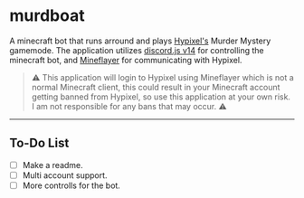 # murdboat

A minecraft bot that runs arround and plays [Hypixel's](https://hypixel.net) Murder Mystery gamemode. The application utilizes [discord.js v14](https://github.com/discordjs/discord.js) for controlling the minecraft bot, and [Mineflayer](https://github.com/PrismarineJS/mineflayer) for communicating with Hypixel.

> ⚠️ This application will login to Hypixel using Mineflayer which is not a normal Minecraft client, this could result in your Minecraft account getting banned from Hypixel, so use this application at your own risk. I am not responsible for any bans that may occur. ⚠️

<hr>

## To-Do List

- [ ] Make a readme.
- [ ] Multi account support.
- [ ] More controlls for the bot.